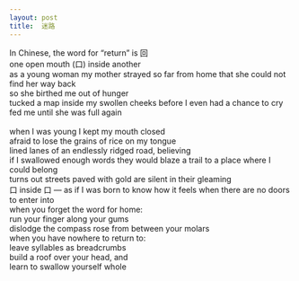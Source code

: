 ```yaml
---
layout: post
title:  迷路
---
```


In Chinese, the word for “return” is 回 <br>
one open mouth (口) inside another<br>
as a young woman my mother strayed so far from home that she could not find her way back<br>
so she birthed me out of hunger<br>
tucked a map inside my swollen cheeks before I even had a chance to cry<br>
fed me until she was full again<br>
<br>
when I was young I kept my mouth closed<br>
afraid to lose the grains of rice on my tongue<br>
lined lanes of an endlessly ridged road, believing<br>
if I swallowed enough words they would blaze a trail to a place where I could belong<br> 
turns out streets paved with gold are silent in their gleaming
<br>
口 inside 口 — as if I was born to know how it feels when there are no doors to enter into<br> 
when you forget the word for home:<br>
run your finger along your gums<br>
dislodge the compass rose from between your molars<br>
when you have nowhere to return to: <br>
leave syllables as breadcrumbs<br>
build a roof over your head, and <br>
learn to swallow yourself whole
